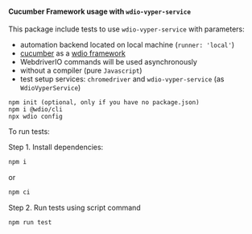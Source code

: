 #### Cucumber Framework usage with `wdio-vyper-service`

This package include tests to use `wdio-vyper-service` with parameters:
- automation backend located on local machine (`runner: 'local'`)
- [cucumber](https://cucumber.io/) as a [wdio framework](https://webdriver.io/docs/frameworks.html#using-jasmine)
- WebdriverIO commands will be used asynchronously
- without a compiler (pure `Javascript`)
- test setup services: `chromedriver` and `wdio-vyper-service` (as `WdioVyperService`)

```shell script
npm init (optional, only if you have no package.json)
npm i @wdio/cli
npx wdio config
```

To run tests:

Step 1. Install dependencies:
```bash
npm i
```
or 
```bash
npm ci
```

Step 2. Run tests using script command
```bash
npm run test
```